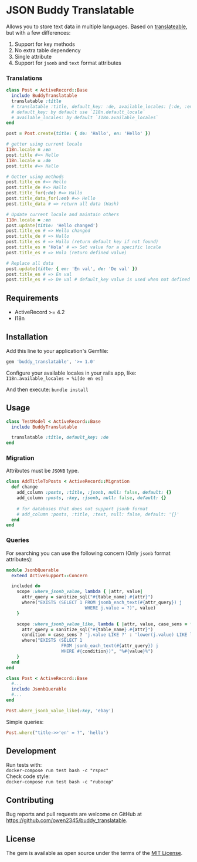 # JSON Buddy Translatable

Allows you to store text data in multiple languages. Based on [translateable](https://github.com/olegantonyan/translateable), but with a few differences:

1. Support for key methods
2. No extra table dependency
3. Single attribute
4. Support for `jsonb` and `text` format attributes

### Translations
```ruby
class Post < ActiveRecord::Base
  include BuddyTranslatable
  translatable :title
  # translatable :title, default_key: :de, available_locales: [:de, :en]
  # default_key: by default use `I18n.default_locale`
  # available_locales: by default `I18n.available_locales`
end

post = Post.create(title: { de: 'Hallo', en: 'Hello' })

# getter using current locale
I18n.locale = :en
post.title #=> Hello
I18n.locale = :de
post.title #=> Hallo

# Getter using methods
post.title_en #=> Hello
post.title_de #=> Hallo
post.title_for(:de) #=> Hallo
post.title_data_for(:en) #=> Hello
post.title_data # => return all data (Hash)

# Update current locale and maintain others
I18n.locale = :en
post.update(title: 'Hello changed')
post.title_en # => Hello changed
post.title_de # => Hallo
post.title_es # => Hallo (return default key if not found)
post.title_es = 'Hola' # => Set value for a specific locale
post.title_es # => Hola (return defined value)

# Replace all data
post.update(title: { en: 'En val', de: 'De val' })
post.title_en # => En val
post.title_es # => De val # default_key value is used when not defined
```

## Requirements
- ActiveRecord >= 4.2
- I18n

## Installation

Add this line to your application's Gemfile:

```ruby
gem 'buddy_translatable', '>= 1.0'
```

Configure your available locales in your rails app, like:
```I18n.available_locales = %i[de en es]```

And then execute:
``` bundle install ```

## Usage

```ruby
class TestModel < ActiveRecord::Base
  include BuddyTranslatable

  translatable :title, default_key: :de
end
```

### Migration

Attributes must be `JSONB` type.
```ruby
class AddTitleToPosts < ActiveRecord::Migration
  def change
    add_column :posts, :title, :jsonb, null: false, default: {}
    add_column :posts, :key, :jsonb, null: false, default: {}
    
    # for databases that does not support jsonb format
    # add_column :posts, :title, :text, null: false, default: '{}'
  end
end
```

### Queries

For searching you can use the following concern (Only `jsonb` format attributes):
```ruby
module JsonbQuerable
  extend ActiveSupport::Concern

  included do
    scope :where_jsonb_value, lambda { |attr, value|
      attr_query = sanitize_sql("#{table_name}.#{attr}")
      where("EXISTS (SELECT 1 FROM jsonb_each_text(#{attr_query}) j
                              WHERE j.value = ?)", value)
    }

    scope :where_jsonb_value_like, lambda { |attr, value, case_sens = false|
      attr_query = sanitize_sql("#{table_name}.#{attr}")
      condition = case_sens ? 'j.value LIKE ?' : 'lower(j.value) LIKE lower(?)'
      where("EXISTS (SELECT 1
                     FROM jsonb_each_text(#{attr_query}) j
                     WHERE #{condition})", "%#{value}%")
    }
  end
end

class Post < ActiveRecord::Base
  #...
  include JsonbQuerable
  #...
end

Post.where_jsonb_value_like(:key, 'ebay')
```
Simple queries:
```ruby
Post.where("title->>'en' = ?", 'hello')
```

## Development
Run tests with:    
`docker-compose run test bash -c "rspec"`    
Check code style:    
`docker-compose run test bash -c "rubocop"`    


## Contributing

Bug reports and pull requests are welcome on GitHub at https://github.com/owen2345/buddy_translatable.

## License
The gem is available as open source under the terms of the [MIT License](http://opensource.org/licenses/MIT).

